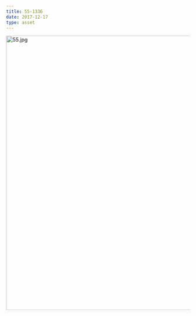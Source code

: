 ```yaml
---
title: 55-1336
date: 2017-12-17
type: asset
---
```

<img src="https://histologylab.ctl.columbia.edu/assets/images/55.jpg" height="750" alt="55.jpg" style="margin: 0;padding: 0;border: 0;">
